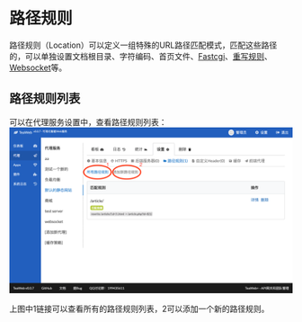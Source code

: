 # 路径规则
路径规则（Location）可以定义一组特殊的URL路径匹配模式，匹配这些路径的，可以单独设置文档根目录、字符编码、首页文件、[Fastcgi](Fastcgi.md)、[重写规则](Rewrite.md)、[Websocket](Websocket.md)等。

## 路径规则列表
可以在代理服务设置中，查看路径规则列表：
![location.png](location.png)

上图中1链接可以查看所有的路径规则列表，2可以添加一个新的路径规则。

